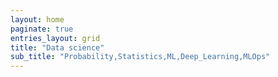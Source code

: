 ```yaml
---
layout: home
paginate: true
entries_layout: grid
title: "Data science"
sub_title: "Probability,Statistics,ML,Deep_Learning,MLOps"
---
```


